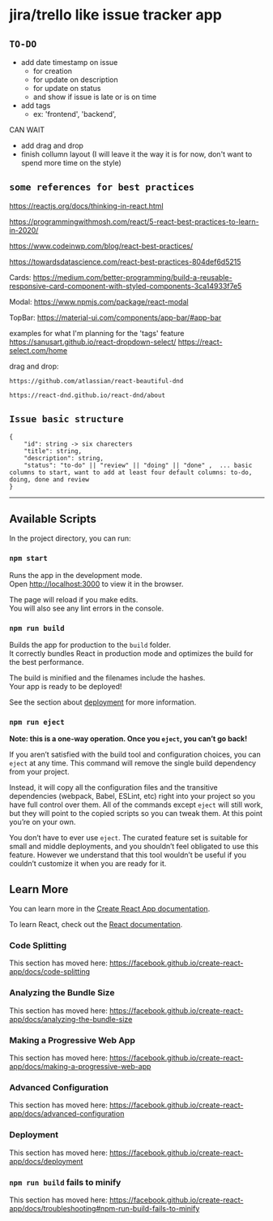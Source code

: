 # jira/trello like issue tracker app

## `TO-DO`
- add date timestamp on issue
    - for creation
    - for update on description
    - for update on status
    - and show if issue is late or is on time
- add tags
    - ex: 'frontend', 'backend', 

CAN WAIT
- add drag and drop
- finish collumn layout (I will leave it the way it is for now, don't want to spend more time on the style)


## `some references for best practices`

https://reactjs.org/docs/thinking-in-react.html

https://programmingwithmosh.com/react/5-react-best-practices-to-learn-in-2020/

https://www.codeinwp.com/blog/react-best-practices/

https://towardsdatascience.com/react-best-practices-804def6d5215

Cards:
    https://medium.com/better-programming/build-a-reusable-responsive-card-component-with-styled-components-3ca14933f7e5

Modal:
    https://www.npmjs.com/package/react-modal


TopBar: https://material-ui.com/components/app-bar/#app-bar

examples for what I'm planning for the 'tags' feature
    https://sanusart.github.io/react-dropdown-select/
    https://react-select.com/home

drag and drop:
    
    https://github.com/atlassian/react-beautiful-dnd

    https://react-dnd.github.io/react-dnd/about

## `Issue basic structure`

```
{   
    "id": string -> six charecters
    "title": string,
    "description": string,
    "status": "to-do" || "review" || "doing" || "done" ,  ... basic columns to start, want to add at least four default columns: to-do, doing, done and review
}
```
----------------------------

## Available Scripts

In the project directory, you can run:

### `npm start`

Runs the app in the development mode.<br />
Open [http://localhost:3000](http://localhost:3000) to view it in the browser.

The page will reload if you make edits.<br />
You will also see any lint errors in the console.

### `npm run build`

Builds the app for production to the `build` folder.<br />
It correctly bundles React in production mode and optimizes the build for the best performance.

The build is minified and the filenames include the hashes.<br />
Your app is ready to be deployed!

See the section about [deployment](https://facebook.github.io/create-react-app/docs/deployment) for more information.

### `npm run eject`

**Note: this is a one-way operation. Once you `eject`, you can’t go back!**

If you aren’t satisfied with the build tool and configuration choices, you can `eject` at any time. This command will remove the single build dependency from your project.

Instead, it will copy all the configuration files and the transitive dependencies (webpack, Babel, ESLint, etc) right into your project so you have full control over them. All of the commands except `eject` will still work, but they will point to the copied scripts so you can tweak them. At this point you’re on your own.

You don’t have to ever use `eject`. The curated feature set is suitable for small and middle deployments, and you shouldn’t feel obligated to use this feature. However we understand that this tool wouldn’t be useful if you couldn’t customize it when you are ready for it.

## Learn More

You can learn more in the [Create React App documentation](https://facebook.github.io/create-react-app/docs/getting-started).

To learn React, check out the [React documentation](https://reactjs.org/).

### Code Splitting

This section has moved here: https://facebook.github.io/create-react-app/docs/code-splitting

### Analyzing the Bundle Size

This section has moved here: https://facebook.github.io/create-react-app/docs/analyzing-the-bundle-size

### Making a Progressive Web App

This section has moved here: https://facebook.github.io/create-react-app/docs/making-a-progressive-web-app

### Advanced Configuration

This section has moved here: https://facebook.github.io/create-react-app/docs/advanced-configuration

### Deployment

This section has moved here: https://facebook.github.io/create-react-app/docs/deployment

### `npm run build` fails to minify

This section has moved here: https://facebook.github.io/create-react-app/docs/troubleshooting#npm-run-build-fails-to-minify
